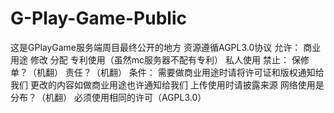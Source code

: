 # G-Play-Game-Public
这是GPlayGame服务端周目最终公开的地方
资源遵循AGPL3.0协议
允许：
商业用途
修改
分配
专利使用（虽然mc服务器不配有专利）
私人使用
禁止：
保修单？（机翻）
责任？（机翻）
条件：
需要做商业用途时请将许可证和版权通知给我们
更改的内容如做商业用途也许通知给我们
上传使用时请披露来源
网络使用是分布？（机翻）
必须使用相同的许可（AGPL3.0）
